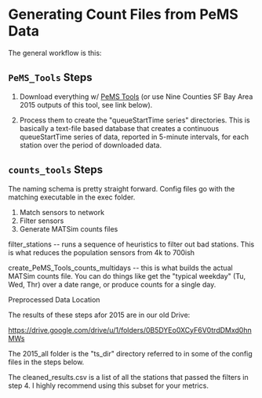# Generating Count Files from PeMS Data

The general workflow is this:

## `PeMS_Tools` Steps
1) Download everything w/ [PeMS Tools](https://github.com/sfwatergit/PeMS_Tools) (or use Nine Counties SF Bay Area 2015 outputs of this tool, see link below).

2) Process them to create the "queueStartTime series" directories. This is basically a text-file based database that creates a continuous queueStartTime series of data, reported in 5-minute intervals, for each station over the period of downloaded data.

## `counts_tools` Steps
The naming schema is pretty straight forward. Config files go with the matching executable in the exec folder.

1) Match sensors to network
2) Filter sensors
3) Generate MATSim counts files 



filter_stations -- runs a sequence of heuristics to filter out bad stations. This is what reduces the population sensors from 4k to 700ish

create_PeMS_Tools_counts_multidays -- this is what builds the actual MATSim counts file. You can do things like get the "typical weekday" (Tu, Wed, Thr) over a date range, or produce counts for a single day.

Preprocessed Data Location

The results of these steps  afor 2015 are in our old Drive:

https://drive.google.com/drive/u/1/folders/0B5DYEo0XCyF6V0trdDMxd0hnMWs

The 2015_all folder is the "ts_dir" directory referred to in some of the config files in the steps below.

The cleaned_results.csv is a list of all the stations that passed the filters in step 4. I highly recommend using this subset for your metrics.
